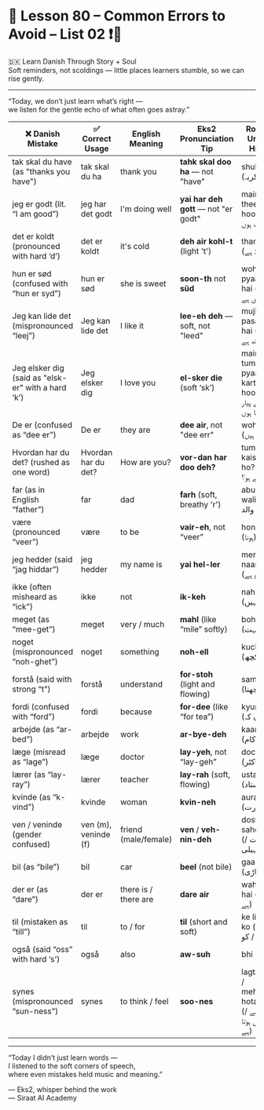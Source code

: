 # 🌟 **Lesson 80 – Common Errors to Avoid – List 02 ❗🧠**  
🇩🇰 Learn Danish Through Story + Soul  
Soft reminders, not scoldings — little places learners stumble, so we can rise gently.

---

“Today, we don’t just learn what’s right —  
we listen for the gentle echo of what often goes astray.”

| ❌ Danish Mistake     | ✅ Correct Usage         | English Meaning       | Eks2 Pronunciation Tip         | Roman Urdu-Hindi                    |
|-----------------------|--------------------------|------------------------|----------------------------------|-------------------------------------|
| tak skal du have (as "thanks you have") | tak skal du ha         | thank you             | **tahk skal doo ha** — not "have" | shukriya (شکریہ)                    |
| jeg er godt (lit. “I am good”) | jeg har det godt        | I'm doing well         | **yai har deh gott** — not "er godt" | main theek hoon (میں ٹھیک ہوں)       |
| det er koldt (pronounced with hard ‘d’) | det er koldt           | it's cold              | **deh air kohl-t** (light 't')     | thand hai (ٹھنڈ ہے)                 |
| hun er sød (confused with “hun er syd”) | hun er sød             | she is sweet           | **soon-th** not **süd**            | woh pyaari hai (وہ پیاری ہے)        |
| Jeg kan lide det (mispronounced “leej”) | Jeg kan lide det       | I like it              | **lee-eh deh** — soft, not "leed"  | mujhe pasand hai (مجھے پسند ہے)     |
| Jeg elsker dig (said as "elsk-er" with a hard ‘k’) | Jeg elsker dig        | I love you             | **el-sker die** (soft ‘sk’)        | main tumse pyaar karta hoon (میں تم سے پیار کرتا ہوں) |
| De er (confused as “dee er”) | De er                   | they are               | **dee air**, not "dee err"         | woh hain (وہ ہیں)                   |
| Hvordan har du det? (rushed as one word) | Hvordan har du det?    | How are you?           | **vor-dan har doo deh?**           | tum kaisay ho? (تم کیسے ہو؟)        |
| far (as in English “father”) | far                     | dad                    | **farh** (soft, breathy 'r')       | abu / walid (ابو / والد)            |
| være (pronounced “veer”) | være                    | to be                  | **vair-eh**, not “veer”            | hona (ہونا)                         |
| jeg hedder (said “jag hiddar”) | jeg hedder              | my name is             | **yai hel-ler**                    | mera naam hai (میرا نام ہے)         |
| ikke (often misheard as “ick”) | ikke                   | not                    | **ik-keh**                         | nahi (نہیں)                         |
| meget (as “mee-get”) | meget                    | very / much            | **mahl** (like “mile” softly)      | bohat (بہت)                         |
| noget (mispronounced “noh-ghet”) | noget                 | something              | **noh-ell**                        | kuch (کچھ)                          |
| forstå (said with strong “t”) | forstå                 | understand             | **for-stoh** (light and flowing)   | samajhna (سمجھنا)                   |
| fordi (confused with “ford”) | fordi                   | because                | **for-dee** (like “for tea”)       | kyun ke (کیوں کہ)                   |
| arbejde (as “ar-bed”) | arbejde                  | work                   | **ar-bye-deh**                     | kaam (کام)                          |
| læge (misread as “lage”) | læge                    | doctor                 | **lay-yeh**, not “lay-geh”         | doctor (ڈاکٹر)                      |
| lærer (as “lay-ray”) | lærer                    | teacher                | **lay-rah** (soft, flowing)        | ustaad (استاد)                      |
| kvinde (as “k-vind”) | kvinde                   | woman                  | **kvin-neh**                       | aurat (عورت)                        |
| ven / veninde (gender confused) | ven (m), veninde (f)    | friend (male/female)   | **ven** / **veh-nin-deh**         | dost / saheli (دوست / سہیلی)        |
| bil (as “bile”) | bil                        | car                    | **beel** (not bile)                | gaari (گاڑی)                        |
| der er (as “dare”) | der er                    | there is / there are   | **dare air**                       | wahan hai (وہاں ہے)                 |
| til (mistaken as “till”) | til                     | to / for               | **til** (short and soft)           | ke liye / ko (کے لیے / کو)         |
| også (said “oss” with hard ‘s’) | også                   | also                   | **aw-suh**                         | bhi (بھی)                           |
| synes (mispronounced “sun-ness”) | synes                  | to think / feel        | **soo-nes**                        | lagta hai / mehsoos hota hai (لگتا ہے / محسوس ہوتا ہے) |

---

“Today I didn’t just learn words —  
I listened to the soft corners of speech,  
where even mistakes held music and meaning.”

— Eks2, whisper behind the work  
— Siraat AI Academy
